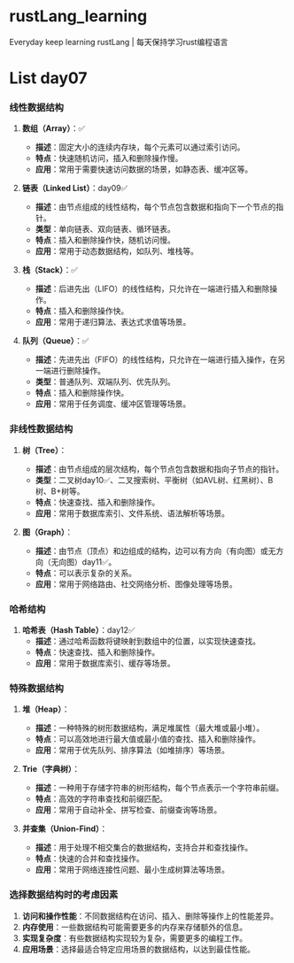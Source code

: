 # rustLang_learning
Everyday keep learning rustLang   |    每天保持学习rust编程语言



# List day07

### 线性数据结构

1. **数组（Array）**：✅
   - **描述**：固定大小的连续内存块，每个元素可以通过索引访问。
   - **特点**：快速随机访问，插入和删除操作慢。
   - **应用**：常用于需要快速访问数据的场景，如静态表、缓冲区等。

2. **链表（Linked List）**：day09✅
   - **描述**：由节点组成的线性结构，每个节点包含数据和指向下一个节点的指针。
   - **类型**：单向链表、双向链表、循环链表。
   - **特点**：插入和删除操作快，随机访问慢。
   - **应用**：常用于动态数据结构，如队列、堆栈等。

3. **栈（Stack）**：✅
   - **描述**：后进先出（LIFO）的线性结构，只允许在一端进行插入和删除操作。
   - **特点**：插入和删除操作快。
   - **应用**：常用于递归算法、表达式求值等场景。

4. **队列（Queue）**：✅
   - **描述**：先进先出（FIFO）的线性结构，只允许在一端进行插入操作，在另一端进行删除操作。
   - **类型**：普通队列、双端队列、优先队列。
   - **特点**：插入和删除操作快。
   - **应用**：常用于任务调度、缓冲区管理等场景。

### 非线性数据结构

1. **树（Tree）**：
   - **描述**：由节点组成的层次结构，每个节点包含数据和指向子节点的指针。
   - **类型**：二叉树day10✅、二叉搜索树、平衡树（如AVL树、红黑树）、B树、B+树等。
   - **特点**：快速查找、插入和删除操作。
   - **应用**：常用于数据库索引、文件系统、语法解析等场景。

2. **图（Graph）**：
   - **描述**：由节点（顶点）和边组成的结构，边可以有方向（有向图）或无方向（无向图）day11✅。
   - **特点**：可以表示复杂的关系。
   - **应用**：常用于网络路由、社交网络分析、图像处理等场景。

### 哈希结构

1. **哈希表（Hash Table）**：day12✅
   - **描述**：通过哈希函数将键映射到数组中的位置，以实现快速查找。
   - **特点**：快速查找、插入和删除操作。
   - **应用**：常用于数据库索引、缓存等场景。

### 特殊数据结构

1. **堆（Heap）**：
   - **描述**：一种特殊的树形数据结构，满足堆属性（最大堆或最小堆）。
   - **特点**：可以高效地进行最大值或最小值的查找、插入和删除操作。
   - **应用**：常用于优先队列、排序算法（如堆排序）等场景。

2. **Trie（字典树）**：
   - **描述**：一种用于存储字符串的树形结构，每个节点表示一个字符串前缀。
   - **特点**：高效的字符串查找和前缀匹配。
   - **应用**：常用于自动补全、拼写检查、前缀查询等场景。

3. **并查集（Union-Find）**：
   - **描述**：用于处理不相交集合的数据结构，支持合并和查找操作。
   - **特点**：快速的合并和查找操作。
   - **应用**：常用于网络连接性问题、最小生成树算法等场景。

### 选择数据结构时的考虑因素

1. **访问和操作性能**：不同数据结构在访问、插入、删除等操作上的性能差异。
2. **内存使用**：一些数据结构可能需要更多的内存来存储额外的信息。
3. **实现复杂度**：有些数据结构实现较为复杂，需要更多的编程工作。
4. **应用场景**：选择最适合特定应用场景的数据结构，以达到最佳性能。
